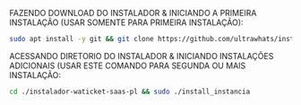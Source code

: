 FAZENDO DOWNLOAD DO INSTALADOR & INICIANDO A PRIMEIRA INSTALAÇÃO (USAR SOMENTE PARA PRIMEIRA INSTALAÇÃO):

```bash
sudo apt install -y git && git clone https://github.com/ultrawhats/instalador-waticket-saas-pl && sudo chmod -R 777 instalador-waticket-saas-pl && sudo ./install_primaria
```

ACESSANDO DIRETORIO DO INSTALADOR & INICIANDO INSTALAÇÕES ADICIONAIS (USAR ESTE COMANDO PARA SEGUNDA OU MAIS INSTALAÇÃO:
```bash
cd ./instalador-waticket-saas-pl && sudo ./install_instancia
```

